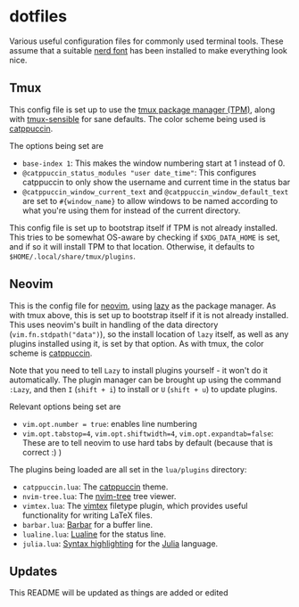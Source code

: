 # dotfiles
Various useful configuration files for commonly used terminal tools. These assume that a suitable [nerd font](https://www.nerdfonts.com) has been installed to make everything look nice.

## Tmux

This config file is set up to use the [tmux package manager (TPM)](https://github.com/tmux-plugins/tpm), along with [tmux-sensible](https://github.com/tmux-plugins/tmux-sensible) for sane defaults. The color scheme being used is [catppuccin](https://github.com/catppuccin/tmux).

The options being set are

* `base-index 1`: This makes the window numbering start at 1 instead of 0.
* `@catppuccin_status_modules "user date_time"`: This configures catppuccin to only show the username and current time in the status bar
* `@catppuccin_window_current_text` and `@catppuccin_window_default_text` are set to `#{window_name}` to allow windows to be named according to what you're using them for instead of the current directory.

This config file is set up to bootstrap itself if TPM is not already installed. This tries to be somewhat OS-aware by checking if `$XDG_DATA_HOME` is set, and if so it will install TPM to that location. Otherwise, it defaults to `$HOME/.local/share/tmux/plugins`.

## Neovim

This is the config file for [neovim](https://github.com/neovim/neovim), using [lazy](https://github.com/folke/lazy.nvim) as the package manager. As with tmux above, this is set up to bootstrap itself if it is not already installed. This uses neovim's built in handling of the data directory (`vim.fn.stdpath("data")`), so the install location of `lazy` itself, as well as any plugins installed using it, is set by that option. As with tmux, the color scheme is [catppuccin](https://github.com/catppuccin/nvim).

Note that you need to tell `Lazy` to install plugins yourself - it won't do it automatically. The plugin manager can be brought up using the command `:Lazy`, and then `I` (`shift + i`) to install or `U` (`shift + u`) to update plugins.

Relevant options being set are
* `vim.opt.number = true`: enables line numbering
* `vim.opt.tabstop=4`, `vim.opt.shiftwidth=4`, `vim.opt.expandtab=false`: These are to tell neovim to use hard tabs by default (because that is correct :) )

The plugins being loaded are all set in the `lua/plugins` directory:
* `catppuccin.lua`: The [catppuccin](https://github.com/catppuccin/nvim) theme.
* `nvim-tree.lua`: The [nvim-tree](https://github.com/nvim-tree/nvim-tree.lua) tree viewer.
* `vimtex.lua`: The [vimtex](https://github.com/lervag/vimtex) filetype plugin, which provides useful functionality for writing LaTeX files.
* `barbar.lua`: [Barbar](https://github.com/romgrk/barbar.nvim) for a buffer line.
* `lualine.lua`: [Lualine](https://github.com/nvim-lualine/lualine.nvim) for the status line.
* `julia.lua`: [Syntax highlighting](https://github.com/JuliaEditorSupport/julia-vim) for the [Julia](https://julialang.org) language.

## Updates
This README will be updated as things are added or edited
